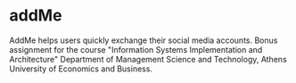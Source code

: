 # addMe
AddMe helps users quickly exchange their social media accounts. Bonus assignment for the course "Information Systems Implementation and Architecture" Department of Management Science and Technology, Athens University of Economics and Business.
